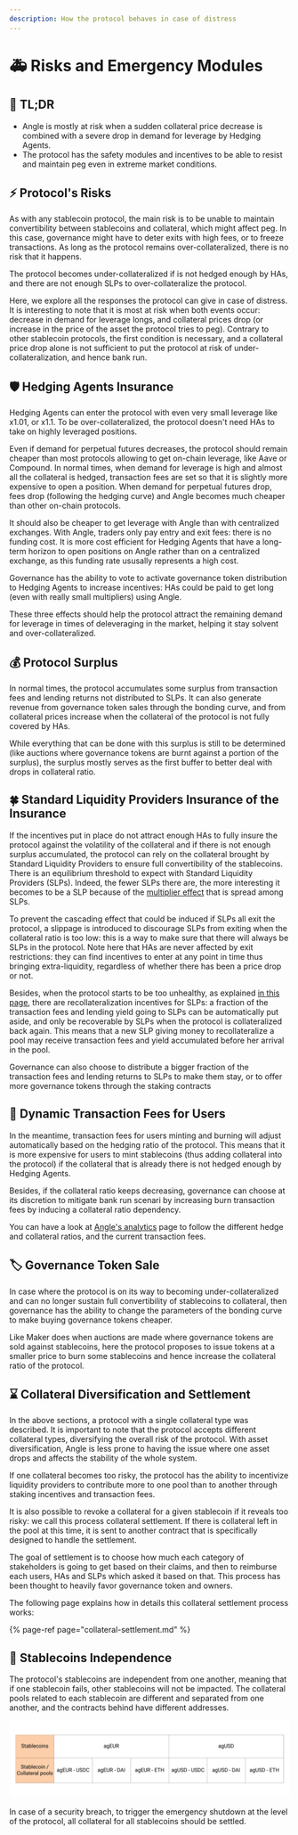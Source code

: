 ```yaml
---
description: How the protocol behaves in case of distress
---
```


# 🚑 Risks and Emergency Modules

## 🔎 TL;DR

- Angle is mostly at risk when a sudden collateral price decrease is combined with a severe drop in demand for leverage by Hedging Agents.
- The protocol has the safety modules and incentives to be able to resist and maintain peg even in extreme market conditions.

## ⚡ Protocol's Risks

As with any stablecoin protocol, the main risk is to be unable to maintain convertibility between stablecoins and collateral, which might affect peg. In this case, governance might have to deter exits with high fees, or to freeze transactions. As long as the protocol remains over-collateralized, there is no risk that it happens.

The protocol becomes under-collateralized if is not hedged enough by HAs, and there are not enough SLPs to over-collateralize the protocol.

Here, we explore all the responses the protocol can give in case of distress. It is interesting to note that it is most at risk when both events occur: decrease in demand for leverage longs, and collateral prices drop \(or increase in the price of the asset the protocol tries to peg\). Contrary to other stablecoin protocols, the first condition is necessary, and a collateral price drop alone is not sufficient to put the protocol at risk of under-collateralization, and hence bank run.

## 🛡️ Hedging Agents Insurance

Hedging Agents can enter the protocol with even very small leverage like x1.01, or x1.1. To be over-collateralized, the protocol doesn't need HAs to take on highly leveraged positions.

Even if demand for perpetual futures decreases, the protocol should remain cheaper than most protocols allowing to get on-chain leverage, like Aave or Compound. In normal times, when demand for leverage is high and almost all the collateral is hedged, transaction fees are set so that it is slightly more expensive to open a position. When demand for perpetual futures drop, fees drop \(following the hedging curve\) and Angle becomes much cheaper than other on-chain protocols.

It should also be cheaper to get leverage with Angle than with centralized exchanges. With Angle, traders only pay entry and exit fees: there is no funding cost. It is more cost efficient for Hedging Agents that have a long-term horizon to open positions on Angle rather than on a centralized exchange, as this funding rate ususally represents a high cost.

Governance has the ability to vote to activate governance token distribution to Hedging Agents to increase incentives: HAs could be paid to get long \(even with really small multipliers\) using Angle.

These three effects should help the protocol attract the remaining demand for leverage in times of deleveraging in the market, helping it stay solvent and over-collateralized.

## 💰 Protocol Surplus

In normal times, the protocol accumulates some surplus from transaction fees and lending returns not distributed to SLPs. It can also generate revenue from governance token sales through the bonding curve, and from collateral prices increase when the collateral of the protocol is not fully covered by HAs.

While everything that can be done with this surplus is still to be determined \(like auctions where governance tokens are burnt against a portion of the surplus\), the surplus mostly serves as the first buffer to better deal with drops in collateral ratio.

## 🍀 Standard Liquidity Providers Insurance of the Insurance

If the incentives put in place do not attract enough HAs to fully insure the protocol against the volatility of the collateral and if there is not enough surplus accumulated, the protocol can rely on the collateral brought by Standard Liquidity Providers to ensure full convertibility of the stablecoins. There is an equilibrium threshold to expect with Standard Liquidity Providers \(SLPs\). Indeed, the fewer SLPs there are, the more interesting it becomes to be a SLP because of the [multiplier effect](https://docs.angle.money/concepts/standard-liquidity-providers#multiplier-effect) that is spread among SLPs.

To prevent the cascading effect that could be induced if SLPs all exit the protocol, a slippage is introduced to discourage SLPs from exiting when the collateral ratio is too low: this is a way to make sure that there will always be SLPs in the protocol. Note here that HAs are never affected by exit restrictions: they can find incentives to enter at any point in time thus bringing extra-liquidity, regardless of whether there has been a price drop or not.

Besides, when the protocol starts to be too unhealthy, as explained [in this page](../standard-liquidity-providers/), there are recollateralization incentives for SLPs: a fraction of the transaction fees and lending yield going to SLPs can be automatically put aside, and only be recoverable by SLPs when the protocol is collateralized back again. This means that a new SLP giving money to recollateralize a pool may receive transaction fees and yield accumulated before her arrival in the pool.

Governance can also choose to distribute a bigger fraction of the transaction fees and lending returns to SLPs to make them stay, or to offer more governance tokens through the staking contracts

## 💱 Dynamic Transaction Fees for Users

In the meantime, transaction fees for users minting and burning will adjust automatically based on the hedging ratio of the protocol. This means that it is more expensive for users to mint stablecoins \(thus adding collateral into the protocol\) if the collateral that is already there is not hedged enough by Hedging Agents.

Besides, if the collateral ratio keeps decreasing, governance can choose at its discretion to mitigate bank run scenari by increasing burn transaction fees by inducing a collateral ratio dependency.

You can have a look at [Angle's analytics](https://analytics.angle.money) page to follow the different hedge and collateral ratios, and the current transaction fees.

## 🏷️ Governance Token Sale

In case where the protocol is on its way to becoming under-collateralized and can no longer sustain full convertibility of stablecoins to collateral, then governance has the ability to change the parameters of the bonding curve to make buying governance tokens cheaper.

Like Maker does when auctions are made where governance tokens are sold against stablecoins, here the protocol proposes to issue tokens at a smaller price to burn some stablecoins and hence increase the collateral ratio of the protocol.

## ⌛ Collateral Diversification and Settlement

In the above sections, a protocol with a single collateral type was described. It is important to note that the protocol accepts different collateral types, diversifying the overall risk of the protocol. With asset diversification, Angle is less prone to having the issue where one asset drops and affects the stability of the whole system.

If one collateral becomes too risky, the protocol has the ability to incentivize liquidity providers to contribute more to one pool than to another through staking incentives and transaction fees.

It is also possible to revoke a collateral for a given stablecoin if it reveals too risky: we call this process collateral settlement. If there is collateral left in the pool at this time, it is sent to another contract that is specifically designed to handle the settlement.

The goal of settlement is to choose how much each category of stakeholders is going to get based on their claims, and then to reimburse each users, HAs and SLPs which asked it based on that. This process has been thought to heavily favor governance token and owners.

The following page explains how in details this collateral settlement process works:

{% page-ref page="collateral-settlement.md" %}

## 📜 Stablecoins Independence

The protocol's stablecoins are independent from one another, meaning that if one stablecoin fails, other stablecoins will not be impacted. The collateral pools related to each stablecoin are different and separated from one another, and the contracts behind have different addresses.

![Division of pools and collaterals](../../.gitbook/assets/division-of-funds.jpg)

In case of a security breach, to trigger the emergency shutdown at the level of the protocol, all collateral for all stablecoins should be settled.
